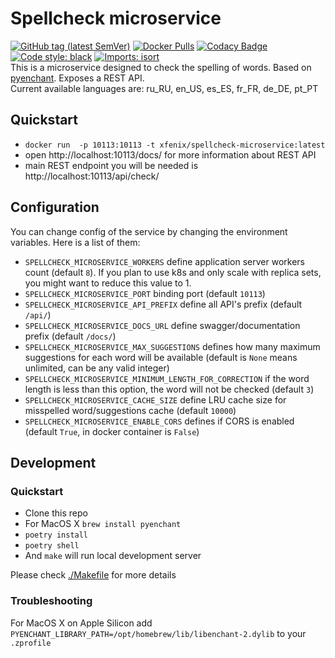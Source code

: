 # Spellcheck microservice
[![GitHub tag (latest SemVer)](https://img.shields.io/github/v/tag/xfenix/spellcheck-microservice?label=version)](https://github.com/xfenix/spellcheck-microservice/releases)
[![Docker Pulls](https://img.shields.io/docker/pulls/xfenix/spellcheck-microservice)](https://hub.docker.com/r/xfenix/spellcheck-microservice)
[![Codacy Badge](https://app.codacy.com/project/badge/Coverage/297c021d5a464b9fafa410b509286507)](https://www.codacy.com/gh/xfenix/spellcheck-microservice/dashboard?utm_source=github.com&utm_medium=referral&utm_content=xfenix/spellcheck-microservice&utm_campaign=Badge_Coverage)
<a href="https://github.com/psf/black"><img alt="Code style: black" src="https://img.shields.io/badge/code%20style-black-000000.svg"></a>
[![Imports: isort](https://img.shields.io/badge/imports-isort-%231674b1?style=flat&labelColor=ef8336)](https://timothycrosley.github.io/isort/)<br>
This is a microservice designed to check the spelling of words. Based on [pyenchant](https://github.com/pyenchant/pyenchant). Exposes a REST API.<br>
Current available languages are: ru_RU, en_US, es_ES, fr_FR, de_DE, pt_PT

## Quickstart
* `docker run  -p 10113:10113 -t xfenix/spellcheck-microservice:latest`
* open http://localhost:10113/docs/ for more information about REST API
* main REST endpoint you will be needed is http://localhost:10113/api/check/

## Configuration
You can change config of the service by changing the environment variables. Here is a list of them:
* `SPELLCHECK_MICROSERVICE_WORKERS` define application server workers count (default `8`). If you plan to use k8s and only scale with replica sets, you might want to reduce this value to 1.
* `SPELLCHECK_MICROSERVICE_PORT` binding port (default `10113`)
* `SPELLCHECK_MICROSERVICE_API_PREFIX` define all API's prefix (default `/api/`)
* `SPELLCHECK_MICROSERVICE_DOCS_URL` define swagger/documentation prefix (default `/docs/`)
* `SPELLCHECK_MICROSERVICE_MAX_SUGGESTIONS` defines how many maximum suggestions for each word will be available (default is `None` means unlimited, can be any valid integer)
* `SPELLCHECK_MICROSERVICE_MINIMUM_LENGTH_FOR_CORRECTION` if the word length is less than this option, the word will not be checked (default `3`)
* `SPELLCHECK_MICROSERVICE_CACHE_SIZE` define LRU cache size for misspelled word/suggestions cache (default `10000`)
* `SPELLCHECK_MICROSERVICE_ENABLE_CORS` defines if CORS is enabled (default `True`, in docker container is `False`)

## Development
### Quickstart
* Clone this repo
* For MacOS X `brew install pyenchant`
* `poetry install`
* `poetry shell`
* And `make` will run local development server

Please check [./Makefile](./Makefile) for more details

### Troubleshooting
For MacOS X on Apple Silicon add `PYENCHANT_LIBRARY_PATH=/opt/homebrew/lib/libenchant-2.dylib` to your `.zprofile`
